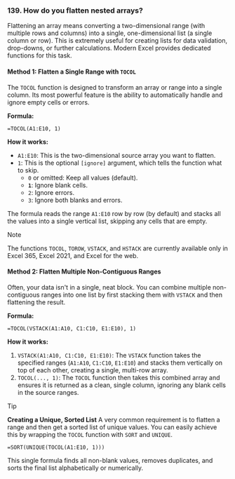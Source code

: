 ### 139. How do you flatten nested arrays?

Flattening an array means converting a two-dimensional range (with multiple rows and columns) into a single, one-dimensional list (a single column or row). This is extremely useful for creating lists for data validation, drop-downs, or further calculations. Modern Excel provides dedicated functions for this task.

#### Method 1: Flatten a Single Range with `TOCOL`

The `TOCOL` function is designed to transform an array or range into a single column. Its most powerful feature is the ability to automatically handle and ignore empty cells or errors.

**Formula:**
```excel
=TOCOL(A1:E10, 1)
```

**How it works:**
*   `A1:E10`: This is the two-dimensional source array you want to flatten.
*   `1`: This is the optional `[ignore]` argument, which tells the function what to skip.
    *   `0` or omitted: Keep all values (default).
    *   **`1`**: Ignore blank cells.
    *   `2`: Ignore errors.
    *   `3`: Ignore both blanks and errors.

The formula reads the range `A1:E10` row by row (by default) and stacks all the values into a single vertical list, skipping any cells that are empty.

> [!NOTE]
> The functions `TOCOL`, `TOROW`, `VSTACK`, and `HSTACK` are currently available only in Excel 365, Excel 2021, and Excel for the web.

#### Method 2: Flatten Multiple Non-Contiguous Ranges

Often, your data isn't in a single, neat block. You can combine multiple non-contiguous ranges into one list by first stacking them with `VSTACK` and then flattening the result.

**Formula:**
```excel
=TOCOL(VSTACK(A1:A10, C1:C10, E1:E10), 1)
```

**How it works:**
1.  `VSTACK(A1:A10, C1:C10, E1:E10)`: The `VSTACK` function takes the specified ranges (`A1:A10`, `C1:C10`, `E1:E10`) and stacks them vertically on top of each other, creating a single, multi-row array.
2.  `TOCOL(..., 1)`: The `TOCOL` function then takes this combined array and ensures it is returned as a clean, single column, ignoring any blank cells in the source ranges.

> [!TIP]
> **Creating a Unique, Sorted List**
> A very common requirement is to flatten a range and then get a sorted list of unique values. You can easily achieve this by wrapping the `TOCOL` function with `SORT` and `UNIQUE`.
>
> ```excel
> =SORT(UNIQUE(TOCOL(A1:E10, 1)))
> ```
> This single formula finds all non-blank values, removes duplicates, and sorts the final list alphabetically or numerically.
